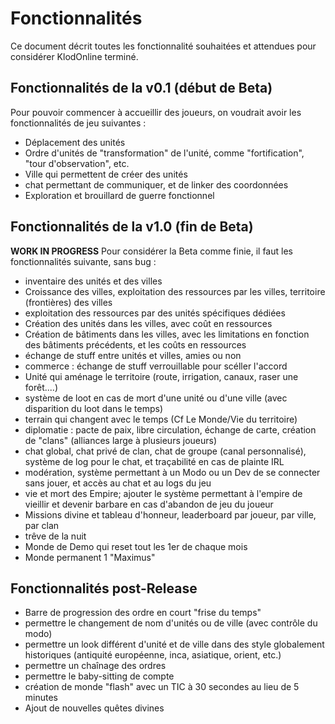 # Fonctionnalités
Ce document décrit toutes les fonctionnalité souhaitées et attendues pour considérer KlodOnline terminé.
## Fonctionnalités de la v0.1 (début de Beta)
Pour pouvoir commencer à accueillir des joueurs, on voudrait avoir les fonctionnalités de jeu suivantes :
 - Déplacement des unités
 - Ordre d'unités de "transformation" de l'unité, comme "fortification", "tour d'observation", etc.
 - Ville qui permettent de créer des unités
 - chat permettant de communiquer, et de linker des coordonnées
 - Exploration et brouillard de guerre fonctionnel

## Fonctionnalités de la v1.0 (fin de Beta)
**WORK IN PROGRESS**
Pour considérer la Beta comme finie, il faut les fonctionnalités suivante, sans bug :
 - inventaire des unités et des villes
 - Croissance des villes, exploitation des ressources par les villes, territoire (frontières) des villes
 - exploitation des ressources par des unités spécifiques dédiées
 - Création des unités dans les villes, avec coût en ressources
 - Création de bâtiments dans les villes, avec les limitations en fonction des bâtiments précédents, et les coûts en ressources
 - échange de stuff entre unités et villes, amies ou non
 - commerce : échange de stuff verrouillable pour scéller l'accord
 - Unité qui aménage le territoire (route, irrigation, canaux, raser une forêt....)
 - système de loot en cas de mort d'une unité ou d'une ville (avec disparition du loot dans le temps)
 - terrain qui changent avec le temps (Cf Le Monde/Vie du territoire)
 - diplomatie : pacte de paix, libre circulation, échange de carte, création de "clans" (alliances large à plusieurs joueurs)
 - chat global, chat privé de clan, chat de groupe (canal personnalisé), système de log pour le chat, et traçabilité en cas de plainte IRL
 - modération, système permettant à un Modo ou un Dev de se connecter sans jouer, et accès au chat et au logs du jeu
 - vie et mort des Empire; ajouter le système permettant à l'empire de vieillir et devenir barbare en cas d'abandon de jeu du joueur
 - Missions divine et tableau d'honneur, leaderboard par joueur, par ville, par clan
 - trêve de la nuit
 - Monde de Demo qui reset tout les 1er de chaque mois
 - Monde permanent 1 "Maximus"

## Fonctionnalités post-Release
 - Barre de progression des ordre en court "frise du temps"
 - permettre le changement de nom d'unités ou de ville (avec contrôle du modo)
 - permettre un look différent d'unité et de ville dans des style globalement historiques (antiquité européenne, inca, asiatique, orient, etc.)
 - permettre un chaînage des ordres
 - permettre le baby-sitting de compte
 - création de monde "flash" avec un TIC à 30 secondes au lieu de 5 minutes
 - Ajout de nouvelles quêtes divines